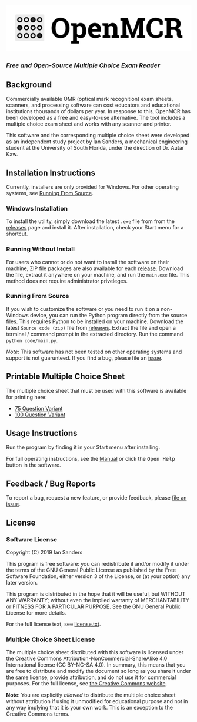 ## ![OpenMCR](code/assets/wordmark.png)

### _Free and Open-Source Multiple Choice Exam Reader_

## Background

Commercially available OMR (optical mark recognition) exam sheets, scanners, and
processing software can cost educators and educational institutions thousands of
dollars per year. In response to this, OpenMCR has been developed as a free and
easy-to-use alternative. The tool includes a multiple choice exam sheet and
works with any scanner and printer.

This software and the
corresponding multiple choice sheet were developed as an independent study
project by Ian Sanders, a mechanical engineering student at the University of
South Florida, under the direction of Dr. Autar Kaw.

## Installation Instructions

Currently, installers are only provided for Windows. For other operating
systems, see [Running From Source](#running-from-source).

### Windows Installation

To install the utility, simply download the latest `.exe` file from from the
[releases](https://github.com/iansan5653/open-mcr/releases) page and
install it. After installation, check your Start menu for a shortcut.

### Running Without Install

For users who cannot or do not want to install the software on their machine,
ZIP file packages are also available for each [release](https://github.com/iansan5653/open-mcr/releases). Download the file,
extract it anywhere on your machine, and run the `main.exe` file. This method
does not require administrator priveleges.

### Running From Source

If you wish to customize the software or you need to run it on a non-Windows
device, you can run the Python program directly from the source files. This
requires Python to be installed on your machine. Download
the latest `Source code (zip)` file from [releases](https://github.com/iansan5653/open-mcr/releases).
Extract the file and open a terminal / command prompt in the extracted directory.
Run the command `python code/main.py`.

_Note_: This software has not been tested on other operating systems and support
is not guarunteed. If you find a bug, please file an [issue](https://github.com/iansan5653/open-mcr/issues).

## Printable Multiple Choice Sheet

The multiple choice sheet that must be used with this software is available
for printing here:

* [75 Question Variant](https://github.com/iansan5653/open-mcr/raw/master/code/assets/multiple_choice_sheet_75q.pdf)
* [100 Question Variant](https://github.com/iansan5653/open-mcr/raw/master/code/assets/multiple_choice_sheet_100q.pdf)

## Usage Instructions

Run the program by finding it in your Start menu after installing.

For full operating instructions, see the [Manual](code/assets/manual.md) or
click the <kbd>Open Help</kbd> button in the software.

## Feedback / Bug Reports

To report a bug, request a new feature, or provide feedback, please
[file an issue](https://github.com/iansan5653/open-mcr/issues/new).

## License

### Software License

Copyright (C) 2019 Ian Sanders

This program is free software: you can redistribute it and/or modify
it under the terms of the GNU General Public License as published by
the Free Software Foundation, either version 3 of the License, or
(at your option) any later version.

This program is distributed in the hope that it will be useful,
but WITHOUT ANY WARRANTY; without even the implied warranty of
MERCHANTABILITY or FITNESS FOR A PARTICULAR PURPOSE.  See the
GNU General Public License for more details.

For the full license text, see [license.txt](./license.txt).

### Multiple Choice Sheet License

The multiple choice sheet distributed with this software is licensed under the
Creative Commons Attribution-NonCommercial-ShareAlike 4.0 International license
(CC BY-NC-SA 4.0). In summary, this means that you are free to distribute and
modify the document so long as you share it under the same license, provide
attribution, and do not use it for commercial purposes. For the full license,
see
[the Creative Commons website](https://creativecommons.org/licenses/by-nc-sa/4.0/).

**Note**: You are explicitly _allowed_ to distribute the multiple choice sheet
without attribution if using it unmodified for educational purpose and not
in any way implying that it is your own work. This is an exception to the
Creative Commons terms. 